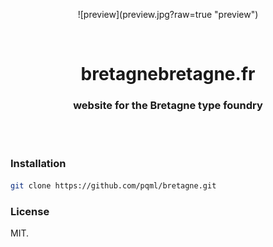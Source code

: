 <p align="center">
  ![preview](preview.jpg?raw=true "preview")
</p>
<br>
<h1 align="center">bretagnebretagne.fr</h1>
<h3 align="center">website for the Bretagne type foundry</h3>
<br><br>

### Installation

```sh
git clone https://github.com/pqml/bretagne.git
```

### License
MIT.
